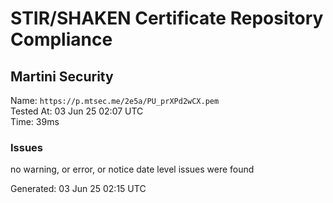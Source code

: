 # STIR/SHAKEN Certificate Repository Compliance

## Martini Security

Name: `https://p.mtsec.me/2e5a/PU_prXPd2wCX.pem`\
Tested At: 03 Jun 25 02:07 UTC\
Time: 39ms

### Issues

no warning, or error, or notice date level issues were found

Generated: 03 Jun 25 02:15 UTC